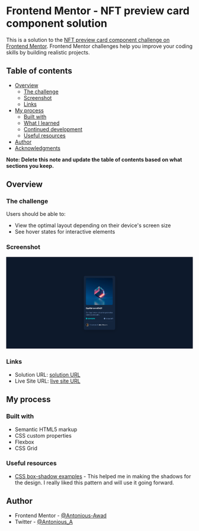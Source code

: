 # Frontend Mentor - NFT preview card component solution

This is a solution to the [NFT preview card component challenge on Frontend Mentor](https://www.frontendmentor.io/challenges/nft-preview-card-component-SbdUL_w0U). Frontend Mentor challenges help you improve your coding skills by building realistic projects. 

## Table of contents

- [Overview](#overview)
  - [The challenge](#the-challenge)
  - [Screenshot](#screenshot)
  - [Links](#links)
- [My process](#my-process)
  - [Built with](#built-with)
  - [What I learned](#what-i-learned)
  - [Continued development](#continued-development)
  - [Useful resources](#useful-resources)
- [Author](#author)
- [Acknowledgments](#acknowledgments)

**Note: Delete this note and update the table of contents based on what sections you keep.**

## Overview

### The challenge

Users should be able to:

- View the optimal layout depending on their device's screen size
- See hover states for interactive elements

### Screenshot

![](./screenshot.png)

### Links

- Solution URL: [solution URL](https://github.com/Antonious-Awad/nft-preview-card-component)
- Live Site URL: [live site URL](https://antonious-awad.github.io/nft-preview-card-component/)

## My process

### Built with

- Semantic HTML5 markup
- CSS custom properties
- Flexbox
- CSS Grid


### Useful resources

- [CSS box-shadow examples](https://getcssscan.com/css-box-shadow-examples) - This helped me in making the shadows for the design. I really liked this pattern and will use it going forward.
## Author

- Frontend Mentor - [@Antonious-Awad](https://www.frontendmentor.io/profile/Antonious-Awad)
- Twitter - [@Antonious_A](https://www.twitter.com/Antonious_A)